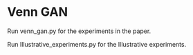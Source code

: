 # Venn GAN

Run venn_gan.py for the experiments in the paper.

Run Illustrative_experiments.py for the Illustrative experiments.
